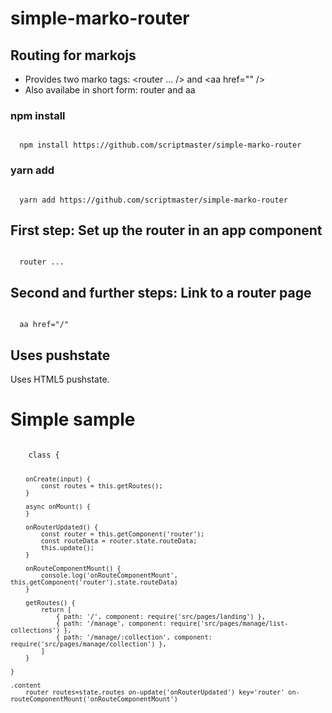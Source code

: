 # simple-marko-router

## Routing for markojs

- Provides two marko tags: <router ... /> and &lt;aa href="" />
- Also availabe in short form: router and aa

### npm install

<code>
  npm install https://github.com/scriptmaster/simple-marko-router
</code>

### yarn add

<code>
  yarn add https://github.com/scriptmaster/simple-marko-router
</code>

## First step: Set up the router in an app component

<code>
  router ...
</code>

## Second and further steps: Link to a router page

<code>
  aa href="/"
</code>

## Uses pushstate

Uses HTML5 pushstate.

# Simple sample

<code>
	class {

		onCreate(input) {
			const routes = this.getRoutes();
		}

		async onMount() {
		}

		onRouterUpdated() {
			const router = this.getComponent('router');
			const routeData = router.state.routeData;
			this.update();
		}

		onRouteComponentMount() {
			console.log('onRouteComponentMount', this.getComponent('router').state.routeData)
		}

		getRoutes() {
			return [
				{ path: '/', component: require('src/pages/landing') },
				{ path: '/manage', component: require('src/pages/manage/list-collections') },
				{ path: '/manage/:collection', component: require('src/pages/manage/collection') },
			]
		}

	}

	.content
		router routes=state.routes on-update('onRouterUpdated') key='router' on-routeComponentMount('onRouteComponentMount')
</code>
